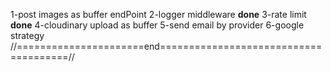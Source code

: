 1-post images as buffer endPoint
2-logger middleware **done**
3-rate limit **done**
4-cloudinary upload as buffer
5-send email by provider
6-google strategy
//======================end======================================//